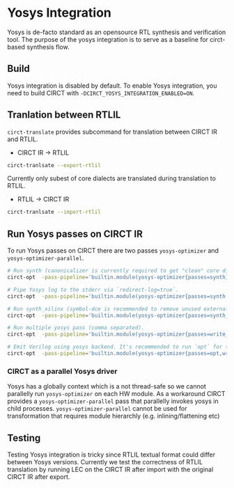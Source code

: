 # Yosys Integration

Yosys is de-facto standard as an opensource RTL synthesis and verification tool.
The purpose of the yosys integration is to serve as a baseline for circt-based synthesis flow.

## Build
Yosys integration is disabled by default. To enable Yosys integration, you need to build CIRCT with `-DCIRCT_YOSYS_INTEGRATION_ENABLED=ON`.

## Tranlation between RTLIL

`circt-translate` provides subcommand for translation between CIRCT IR and RTLIL.

* CIRCT IR -> RTLIL

```bash
circt-tranlsate --export-rtlil
```
Currently only subest of core dialects are translated during translation to RTLIL.

* RTLIL -> CIRCT IR

```bash
circt-tranlsate --import-rtlil
```

## Run Yosys passes on CIRCT IR

To run Yosys passes on CIRCT there are two passes `yosys-optimizer` and `yosys-optimizer-parallel`.

```bash
# Run synth (canonicalizer is currently required to get "clean" core dialect operations)
circt-opt  -pass-pipeline='builtin.module(yosys-optimizer{passes=synth},canonicalize)'

# Pipe Yosys log to the stderr via `redirect-log=true`.
circt-opt  -pass-pipeline='builtin.module(yosys-optimizer{passes=synth redirect-log=true})'

# Run synth_xilinx (symbol-dce is recommended to remove unused external modules)
circt-opt  -pass-pipeline='builtin.module(yosys-optimizer{passes=synth_xilinx},canonicalize,symbol-dce)'

# Run multiple yosys pass (comma separated).
circt-opt  -pass-pipeline='builtin.module(yosys-optimizer{passes=write_rtlil,write_verilog,synth},canonicalize)'

# Emit Verilog using yosys backend. It's recommended to run `opt` for the fair comparison
circt-opt  -pass-pipeline='builtin.module(yosys-optimizer{passes=opt,write_verilog})'
```

### CIRCT as a parallel Yosys driver

Yosys has a globally context which is a not thread-safe so we cannot parallelly run `yosys-optimizer` on each HW module. As a workaround CIRCT provides a `yosys-optimizer-parallel` pass that parallelly invokes yosys in child processes. `yosys-optimizer-parallel` cannot be used for transformation that requires module hierarchly (e.g. inlining/flattening etc)

## Testing

Testing Yosys integration is tricky since RTLIL textual format could differ between Yosys versions. Currently we test the correctness of RTLIL translation by running LEC on the CIRCT IR after import with the original CIRCT IR after export.
